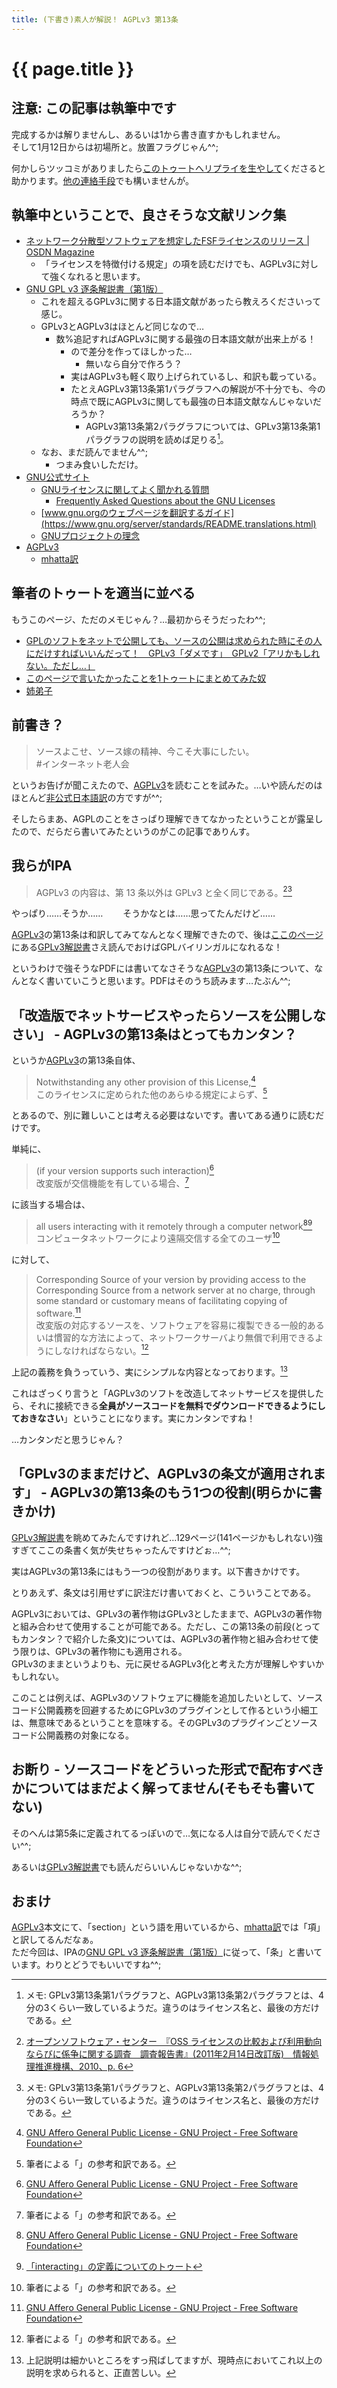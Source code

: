 ```yaml
---
title: (下書き)素人が解説！ AGPLv3 第13条
---
```



# {{ page.title }}


## 注意: この記事は執筆中です

完成するかは解りませんし、あるいは1から書き直すかもしれません。  
そして1月12日からは初場所と。放置フラグじゃん^^;

何かしらツッコミがありましたら[このトゥートへリプライを生やして](https://mstdn.maud.io/@dekisugi/103448423535397788)くださると助かります。[他の連絡手段](/contacts.html)でも構いませんが。


## 執筆中ということで、良さそうな文献リンク集

- [ネットワーク分散型ソフトウェアを想定したFSFライセンスのリリース \| OSDN Magazine](https://mag.osdn.jp/07/11/22/0144209) 
  - 「ライセンスを特徴付ける規定」の項を読むだけでも、AGPLv3に対して強くなれると思います。
- [GNU GPL v3 逐条解説書（第1版）][GPLv3解説書]
  - これを超えるGPLv3に関する日本語文献があったら教えろくださいって感じ。
  - GPLv3とAGPLv3はほとんど同じなので…
    - 数%追記すればAGPLv3に関する最強の日本語文献が出来上がる！
      - ので差分を作ってほしかった…
        - 無いなら自分で作ろう？
      - 実はAGPLv3も軽く取り上げられているし、和訳も載っている。
      - たとえAGPLv3第13条第1パラグラフへの解説が不十分でも、今の時点で既にAGPLv3に関しても最強の日本語文献なんじゃないだろうか？
        - AGPLv3第13条第2パラグラフについては、GPLv3第13条第1パラグラフの説明を読めば足りる[^section13]。
  - なお、まだ読んでません^^;
    - つまみ食いしただけ。
- [GNU公式サイト](https://www.gnu.org/)
  - [GNUライセンスに関してよく聞かれる質問](https://www.gnu.org/licenses/gpl-faq.ja.html)
    - [Frequently Asked Questions about the GNU Licenses](https://www.gnu.org/licenses/gpl-faq.en.html)
  - [www.gnu.orgのウェブページを翻訳するガイド](https://www.gnu.org/server/standards/README.translations.html)
  - [GNUプロジェクトの理念](https://www.gnu.org/philosophy/philosophy.html)
- [AGPLv3]
  - [mhatta訳]

## 筆者のトゥートを適当に並べる

もうこのページ、ただのメモじゃん？…最初からそうだったわ^^;

- [GPLのソフトをネットで公開しても、ソースの公開は求められた時にその人にだけすればいいんだって！　GPLv3「ダメです」　GPLv2「アリかもしれない。ただし…」](https://mstdn.maud.io/@dekisugi/103459571674064880)
- [このページで言いたかったことを1トゥートにまとめてみた奴](https://mstdn.maud.io/@dekisugi/103459579915927910)
- [姉弟子](https://mstdn.maud.io/@dekisugi/103459663869286934)


## 前書き？

> ソースよこせ、ソース嫁の精神、今こそ大事にしたい。  
> #インターネット老人会

というお告げが聞こえたので、[AGPLv3]を読むことを試みた。…いや読んだのはほとんど[非公式日本語訳][mhatta訳]の方ですが^^;

そしたらまあ、AGPLのことをさっぱり理解できてなかったということが露呈したので、だらだら書いてみたというのがこの記事でありんす。


## 我らがIPA

> AGPLv3 の内容は、第 13 条以外は GPLv3 と全く同じである。[^IPA][^section13]

やっぱり……そうか……　　
そうかなとは……思ってたんだけど……

[AGPLv3]の第13条は和訳してみてなんとなく理解できたので、後は[ここのページ](https://www.ipa.go.jp/osc/osslegal.html)にある[GPLv3解説書]さえ読んでおけばGPLバイリンガルになれるな！

というわけで強そうなPDFには書いてなさそうな[AGPLv3]の第13条について、なんとなく書いていこうと思います。PDFはそのうち読みます…たぶん^^;


## 「改造版でネットサービスやったらソースを公開しなさい」 - AGPLv3の第13条はとってもカンタン？

というか[AGPLv3]の第13条自体、

> Notwithstanding any other provision of this License,[^AGPLv3]  
> このライセンスに定められた他のあらゆる規定によらず、[^dekisugi]

とあるので、別に難しいことは考える必要はないです。書いてある通りに読むだけです。

単純に、

> (if your version supports such interaction)[^AGPLv3]  
> 改変版が交信機能を有している場合、[^dekisugi]

に該当する場合は、

> all users interacting with it remotely through a computer network[^AGPLv3][^interacting]  
> コンピュータネットワークにより遠隔交信する全てのユーザ[^dekisugi]

に対して、

> Corresponding Source of your version by providing access to the Corresponding Source from a network server at no charge, through some standard or customary means of facilitating copying of software.[^AGPLv3]  
> 改変版の対応するソースを、ソフトウェアを容易に複製できる一般的あるいは慣習的な方法によって、ネットワークサーバより無償で利用できるようにしなければならない。[^dekisugi]

上記の義務を負うっていう、実にシンプルな内容となっております。[^komakexekotaxaiindayo]

これはざっくり言うと「AGPLv3のソフトを改造してネットサービスを提供したら、それに接続できる**全員がソースコードを無料でダウンロードできるようにしておきなさい**」ということになります。実にカンタンですね！

…カンタンだと思うじゃん？


## 「GPLv3のままだけど、AGPLv3の条文が適用されます」 - AGPLv3の第13条のもう1つの役割(明らかに書きかけ)

[GPLv3解説書]を眺めてみたんですけれど…129ページ(141ページかもしれない)強すぎてここの条書く気が失せちゃったんですけどぉ…^^;

実はAGPLv3の第13条にはもう一つの役割があります。以下書きかけです。

とりあえず、条文は引用せずに訳注だけ書いておくと、こういうことである。

AGPLv3においては、GPLv3の著作物はGPLv3としたままで、AGPLv3の著作物と組み合わせて使用することが可能である。ただし、この第13条の前段(とってもカンタン？で紹介した条文)については、AGPLv3の著作物と組み合わせて使う限りは、GPLv3の著作物にも適用される。  
GPLv3のままというよりも、元に戻せるAGPLv3化と考えた方が理解しやすいかもしれない。

このことは例えば、AGPLv3のソフトウェアに機能を追加したいとして、ソースコード公開義務を回避するためにGPLv3のプラグインとして作るという小細工は、無意味であるということを意味する。そのGPLv3のプラグインごとソースコード公開義務の対象になる。


## お断り - ソースコードをどういった形式で配布すべきかについてはまだよく解ってません(そもそも書いてない)

そのへんは第5条に定義されてるっぽいので…気になる人は自分で読んでください^^;

あるいは[GPLv3解説書]でも読んだらいいんじゃないかな^^;


## おまけ

[AGPLv3]本文にて、「section」という語を用いているから、[mhatta訳]では「項」と訳してるんだなぁ。  
ただ今回は、IPAの[GNU GPL v3 逐条解説書（第1版）][GPLv3解説書]に従って、「条」と書いています。わりとどうでもいいですね^^;


[^IPA]: [オープンソフトウェア・センター　『OSS ライセンスの比較および利用動向ならびに係争に関する調査　調査報告書』(2011年2月14日改訂版)　情報処理推進機構、2010、p. 6](https://www.ipa.go.jp/files/000028335.pdf#page=10)

[^AGPLv3]: [GNU Affero General Public License - GNU Project - Free Software Foundation][AGPLv3]

[^dekisugi]: 筆者による「[^AGPLv3]」の参考和訳である。

[^mhatta]: [GNU Affero 一般公衆利用許諾書 (八田真行氏による非公式な日本語訳)][mhatta訳]

[^komakexekotaxaiindayo]: 上記説明は細かいところをすっ飛ばしてますが、現時点においてこれ以上の説明を求められると、正直苦しい。

[^section13]: メモ: GPLv3第13条第1パラグラフと、AGPLv3第13条第2パラグラフとは、4分の3くらい一致しているようだ。違うのはライセンス名と、最後の方だけである。

[^interacting]: [「interacting」の定義についてのトゥート](https://mstdn.maud.io/@dekisugi/103459623720418812)


[AGPLv3]: https://www.gnu.org/licenses/agpl-3.0.en.html "GNU Affero General Public License (Version 3)"

[mhatta訳]: http://gpl.mhatta.org/agpl.ja.html "GNU Affero 一般公衆利用許諾書 (八田真行氏による非公式な日本語訳)"

[mhattaのGPLv3訳]: http://gpl.mhatta.org/gpl.ja.html "GNU 一般公衆利用許諾書 (八田真行氏による非公式な日本語訳)"

[調査報告書]: https://www.ipa.go.jp/files/000028335.pdf "OSS ライセンスの比較および利用動向ならびに係争に関する調査 調査報告書"

[GPLv3解説書]: https://www.ipa.go.jp/osc/license1.html "GNU GPL v3 解説書：IPA 独立行政法人 情報処理推進機構"
